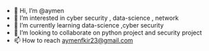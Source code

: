 - 👋 Hi, I’m @aymen
- 👀 I’m interested in cyber security , data-science , network
- 🌱 I’m currently learning data-science ,cyber security
- 💞️ I’m looking to collaborate on python project and security project
- 📫 How to reach aymenfkir23@gmail.com

<!---
aymen-beep/aymen-beep is a ✨ special ✨ repository because its `README.md` (this file) appears on your GitHub profile.
You can click the Preview link to take a look at your changes.
--->
